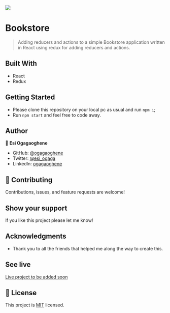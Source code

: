 ![](https://img.shields.io/badge/Microverse-blueviolet)

# Bookstore

> Adding reducers and actions to a simple Bookstore application written in React using redux for adding reducers and actions.


## Built With

- React
- Redux


## Getting Started

- Please clone this repository on your local pc as usual and run `npm i`;
- Run `npm start` and feel free to code away.

## Author

👤 **Esi Ogagaoghene**

- GitHub: [@ogagaoghene](https://github.com/ogagaoghene)
- Twitter: [@esi_ogaga](https://twitter.com/esi_ogaga)
- LinkedIn: [ogagaoghene](https://linkedin.com/in/ogagaoghene-esi-7a478647)



## 🤝 Contributing

Contributions, issues, and feature requests are welcome!

## Show your support

If you like this project please let me know!

## Acknowledgments

- Thank you to all the friends that helped me along the way to create this.

## See live

[Live project to be added soon](https://github.com/ogagaoghene/bookstore-redux-react.git)

## 📝 License

This project is [MIT](./MIT.md) licensed.
